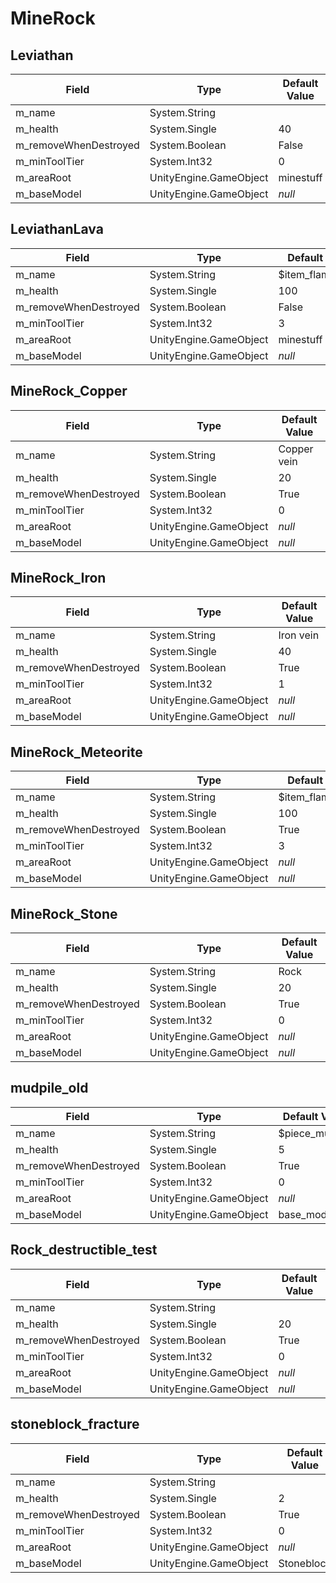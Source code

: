 # MineRock

## Leviathan

|Field|Type|Default Value|
|-----|----|-------------|
|m_name|System.String||
|m_health|System.Single|40|
|m_removeWhenDestroyed|System.Boolean|False|
|m_minToolTier|System.Int32|0|
|m_areaRoot|UnityEngine.GameObject|minestuff|
|m_baseModel|UnityEngine.GameObject|*null*|

## LeviathanLava

|Field|Type|Default Value|
|-----|----|-------------|
|m_name|System.String|$item_flametalore|
|m_health|System.Single|100|
|m_removeWhenDestroyed|System.Boolean|False|
|m_minToolTier|System.Int32|3|
|m_areaRoot|UnityEngine.GameObject|minestuff|
|m_baseModel|UnityEngine.GameObject|*null*|

## MineRock_Copper

|Field|Type|Default Value|
|-----|----|-------------|
|m_name|System.String|Copper vein|
|m_health|System.Single|20|
|m_removeWhenDestroyed|System.Boolean|True|
|m_minToolTier|System.Int32|0|
|m_areaRoot|UnityEngine.GameObject|*null*|
|m_baseModel|UnityEngine.GameObject|*null*|

## MineRock_Iron

|Field|Type|Default Value|
|-----|----|-------------|
|m_name|System.String|Iron vein|
|m_health|System.Single|40|
|m_removeWhenDestroyed|System.Boolean|True|
|m_minToolTier|System.Int32|1|
|m_areaRoot|UnityEngine.GameObject|*null*|
|m_baseModel|UnityEngine.GameObject|*null*|

## MineRock_Meteorite

|Field|Type|Default Value|
|-----|----|-------------|
|m_name|System.String|$item_flametalore|
|m_health|System.Single|100|
|m_removeWhenDestroyed|System.Boolean|True|
|m_minToolTier|System.Int32|3|
|m_areaRoot|UnityEngine.GameObject|*null*|
|m_baseModel|UnityEngine.GameObject|*null*|

## MineRock_Stone

|Field|Type|Default Value|
|-----|----|-------------|
|m_name|System.String|Rock|
|m_health|System.Single|20|
|m_removeWhenDestroyed|System.Boolean|True|
|m_minToolTier|System.Int32|0|
|m_areaRoot|UnityEngine.GameObject|*null*|
|m_baseModel|UnityEngine.GameObject|*null*|

## mudpile_old

|Field|Type|Default Value|
|-----|----|-------------|
|m_name|System.String|$piece_mudpile|
|m_health|System.Single|5|
|m_removeWhenDestroyed|System.Boolean|True|
|m_minToolTier|System.Int32|0|
|m_areaRoot|UnityEngine.GameObject|*null*|
|m_baseModel|UnityEngine.GameObject|base_model|

## Rock_destructible_test

|Field|Type|Default Value|
|-----|----|-------------|
|m_name|System.String||
|m_health|System.Single|20|
|m_removeWhenDestroyed|System.Boolean|True|
|m_minToolTier|System.Int32|0|
|m_areaRoot|UnityEngine.GameObject|*null*|
|m_baseModel|UnityEngine.GameObject|*null*|

## stoneblock_fracture

|Field|Type|Default Value|
|-----|----|-------------|
|m_name|System.String||
|m_health|System.Single|2|
|m_removeWhenDestroyed|System.Boolean|True|
|m_minToolTier|System.Int32|0|
|m_areaRoot|UnityEngine.GameObject|*null*|
|m_baseModel|UnityEngine.GameObject|Stoneblock|

